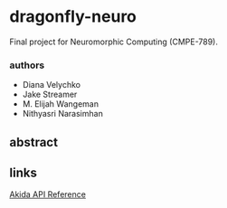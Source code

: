 # dragonfly-neuro
Final project for Neuromorphic Computing (CMPE-789).

### authors
- Diana Velychko
- Jake Streamer
- M. Elijah Wangeman
- Nithyasri Narasimhan

## abstract


## links
[Akida API Reference](https://doc.brainchipinc.com/index.html)
